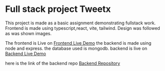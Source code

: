 # Full stack project Tweetx

This project is made as a basic assignment demonstrating fullstack work.
Frontend is made using typescript,react, vite, tailwind.
Design was followed as was shown images.

The frontend is Live on
[Frontend Live Demo](https://tweetfrontend.netlify.app/)
the backend is made using node and express.
the database used is mongodb.
backend is live on
[Backend Live Demo](https://tweetbackend.netlify.app/)

here is the link of the backend repo
[Backend Repository](https://github.com/FaizanJatt/TweetX-Backend)
